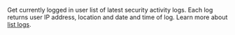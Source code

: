 Get currently logged in user list of latest security activity logs. Each log returns user IP address, location and date and time of log.
Learn more about [list logs](/docs/client/account#accountListLogs).